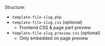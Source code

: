 Structure:

- `template-file-slug.php`
- `template-file-slug.css` (optional)
    - Frontend CSS & page part preview
- `template-file-slug.preview.css` (optional)
    - Only embedded on page preview